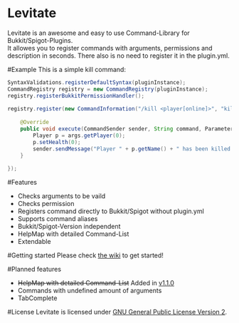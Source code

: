 # Levitate
Levitate is an awesome and easy to use Command-Library for Bukkit/Spigot-Plugins.<br>
It allowes you to register commands with arguments, permissions and description in seconds. There also is no need to register it in the plugin.yml.

#Example
This is a simple kill command:
```Java
SyntaxValidations.registerDefaultSyntax(pluginInstance);
CommandRegistry registry = new CommandRegistry(pluginInstance);
registry.registerBukkitPermissionHandler();
		
registry.register(new CommandInformation("/kill <player[online]>", "kill.player", "Kill a player"), new CommandHandler() {
			
	@Override
	public void execute(CommandSender sender, String command, ParameterSet args) {
		Player p = args.getPlayer(0);
		p.setHealth(0);
		sender.sendMessage("Player " + p.getName() + " has been killed!");
	}
			
});
```

#Features
* Checks arguments to be vaild
* Checks permission
* Registers command directly to Bukkit/Spigot without plugin.yml
* Supports command aliases
* Bukkit/Spigot-Version independent
* HelpMap with detailed Command-List
* Extendable

#Getting started
Please check [the wiki](https://github.com/KennethWussmann/Levitate/wiki) to get started!

#Planned features
* ~~HelpMap with detailed Command-List~~ Added in [v1.1.0](https://github.com/KennethWussmann/Levitate/releases/tag/v1.1.0)
* Commands with undefined amount of arguments
* TabComplete

#License
Levitate is licensed under [GNU General Public License Version 2](https://github.com/KennethWussmann/Levitate/blob/master/LICENSE).
